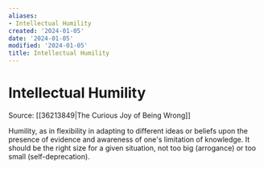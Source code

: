 ```yaml
---
aliases:
- Intellectual Humility
created: '2024-01-05'
date: '2024-01-05'
modified: '2024-01-05'
title: Intellectual Humility
---
```


# Intellectual Humility
Source: [[36213849|The Curious Joy of Being Wrong]]

Humility, as in flexibility in adapting to different ideas or beliefs upon the presence of evidence and awareness of one's limitation of knowledge. It should be the right size for a given situation, not too big (arrogance) or too small (self-deprecation).